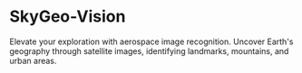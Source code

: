 # SkyGeo-Vision
Elevate your exploration with aerospace image recognition. Uncover Earth's geography through satellite images, identifying landmarks, mountains, and urban areas. 
